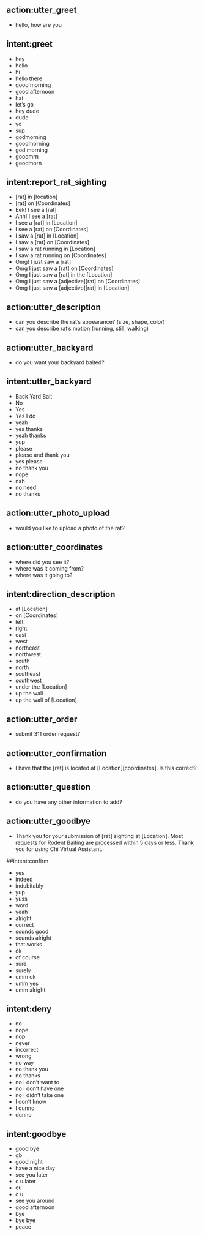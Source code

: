 ## action:utter_greet

- hello, how are you

## intent:greet

- hey
- hello
- hi
- hello there
- good morning
- good afternoon
- hai
- let’s go
- hey dude
- dude
- yo
- sup
- godmorning
- goodmorning
- god morning
- goodmrn
- goodmorn

## intent:report_rat_sighting

- [rat] in [location]
- [rat] on [Coordinates]
- Eek! I see a [rat]
- Ahh! I see a [rat]
- I see a [rat] in [Location]
- I see a [rat] on [Coordinates]
- I saw a [rat] in [Location]
- I saw a [rat] on [Coordinates]
- I saw a rat running in [Location]
- I saw a rat running on [Coordinates]
- Omg! I just saw a [rat]
- Omg I just saw a [rat] on [Coordinates]
- Omg I just saw a [rat] in the [Location]
- Omg I just saw a [adjective][rat] on [Coordinates]
- Omg I just saw a [adjective][rat] in [Location]

## action:utter_description

- can you describe the rat’s appearance? (size, shape, color)
- can you describe rat’s motion (running, still, walking)

## action:utter_backyard

- do you want your backyard baited?

## intent:utter_backyard

- Back Yard Bait
- No
- Yes
- Yes I do
- yeah
- yes thanks
- yeah thanks
- yup
- please
- please and thank you
- yes please
- no thank you
- nope
- nah
- no need
- no thanks

## action:utter_photo_upload

- would you like to upload a photo of the rat?

## action:utter_coordinates

- where did you see it?
- where was it coming from?
- where was it going to?

## intent:direction_description

- at [Location]
- on [Coordinates]
- left
- right
- east
- west
- northeast
- northwest
- south
- north
- southeast
- southwest
- under the [Location]
- up the wall
- up the wall of [Location]

## action:utter_order

- submit 311 order request?

## action:utter_confirmation

- I have that the [rat] is located at [Location][coordinates]. Is this correct?

## action:utter_question

- do you have any other information to add?

## action:utter_goodbye

- Thank you for your submission of [rat] sighting at [Location]. Most requests for Rodent Baiting are processed within 5 days or less. Thank you for using Chi Virtual Assistant.

##intent:confirm

- yes
- indeed
- indubitably
- yup
- yuss
- word
- yeah
- alright
- correct
- sounds good
- sounds alright
- that works
- ok
- of course
- sure
- surely
- umm ok
- umm yes
- umm alright

## intent:deny

- no
- nope
- nop
- never
- incorrect
- wrong
- no way
- no thank you
- no thanks
- no I don’t want to
- no I don’t have one
- no I didn’t take one
- I don’t know
- I dunno
- dunno

## intent:goodbye

- good bye
- gb
- good night
- have a nice day
- see you later
- c u later
- cu
- c u
- see you around
- good afternoon
- bye
- bye bye
- peace
